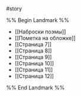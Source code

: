#story

%% Begin Landmark %%
- [[Наброски поэмы]]
- [[Пометка на обложке]]
- [[Страница 7]]
- [[Страница 8]]
- [[Страница 9]]
- [[Страница 10]]
- [[Страница 11]]
- [[Страница 12]]

%% End Landmark %%

